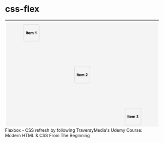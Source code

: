 # css-flex
![Preview](img/preview.png)
Flexbox - CSS refresh by following TraversyMedia's Udemy Course: Modern HTML & CSS From The Beginning